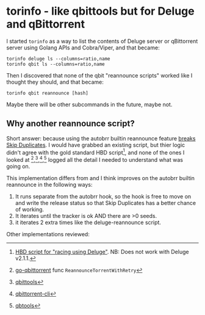# torinfo - like qbittools but for Deluge and qBittorrent

I started `torinfo` as a way to list the contents of Deluge server or qBittorrent server using Golang APIs and Cobra/Viper, and that became:

```
torinfo deluge ls --columns=ratio,name
torinfo qbit ls --columns=ratio,name
```

Then I discovered that none of the qbit "reannounce scripts" worked like I thought they should, and that became:

```
torinfo qbit reannounce [hash]
```

Maybe there will be other subcommands in the future, maybe not.

## Why another reannounce script?

Short answer: because using the autobrr builtin reannounce feature [breaks Skip Duplicates](https://discord.com/channels/881212911849209957/881967548143403058/1342160196276977725).  I would have grabbed an existing script, but thier logic didn't agree with the gold standard HBD script[^1], and none of the ones I looked at [^2],[^3],[^4],[^5] logged all the detail I needed to understand what was going on.

This implementation differs from and I think improves on the autobrr builtin reannounce in the following ways:

1. It runs separate from the autobrr hook, so the hook is free to move on and write the release status so that Skip Duplicates has a better chance of working.
2. It iterates until the tracker is ok AND there are >0 seeds.
3. it iterates 2 extra times like the deluge-reannounce script.


Other implementations reviewed:

[^1]: [HBD script for "racing using Deluge"](https://docs.hostingby.design/application-hosting/applications/deluge#reannounce-script).  NB: Does not work with Deluge v2.1.1.
[^2]: [go-qbittorrent](https://github.com/autobrr/go-qbittorrent/blob/main/methods.go) func `ReannounceTorrentWithRetry`
[^3]: [qbittools](https://gitlab.com/AlexKM/qbittools/-/blob/master/commands/reannounce.py?ref_type=heads)
[^4]: [qbittorrent-cli](https://github.com/ludviglundgren/qbittorrent-cli/blob/master/cmd/torrent_reannounce.go)
[^5]: [qbtools](https://github.com/buroa/qbtools/blob/master/qbtools/commands/reannounce.py)

